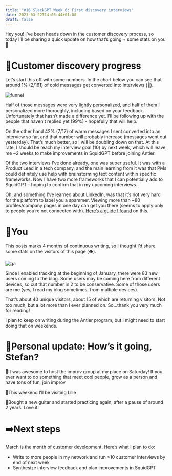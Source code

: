 ```yaml
---
title: "#16 SlackGPT Week 6: First discovery interviews"
date: 2023-03-22T14:05:44+01:00
draft: false
---
```

Hey you! I’ve been heads down in the customer discovery process, so today I’ll be sharing a quick update on how that’s going + some stats on you 🥁

# 🙋Customer discovery progress

Let’s start this off with some numbers. In the chart below you can see that around 1% (2/161) of cold messages get converted into interviews (🥲).

![funnel](/slackgpt_w7/funnel.png#center)

Half of those messages were very lightly personalized, and half of them I personalized more thoroughly, including based on your feedback. Unfortunately that hasn’t made a difference yet. I’ll be following up with the people that haven’t replied yet (99%) - hopefully that will help. 

On the other hand 42% (7/17) of warm messages I sent converted into an interview so far, and that number will probably increase (messages went out yesterday). That’s much better, so I will be doubling down on that. At this rate, I should be reach my interview goal (10) by next week, which will leave me ~2 weeks to make improvements in SquidGPT before joining Antler.  

Of the two interviews I’ve done already, one was super useful. It was with a Product Lead in a tech company, and the main learning from it was that PMs could definitely use help with brainstorming text content within specific frameworks. Now I have two more frameworks that I can potentially add to SquidGPT - hoping to confirm that in my upcoming interviews.

Oh, and something I’ve learned about LinkedIn, was that it’s not very hard for the platform to label you a spammer. Viewing more than ~80 profiles/company pages in one day can get you there (seems to apply only to people you’re not connected with). [Here’s a guide I found](https://phantombuster.com/blog/guides/linkedin-automation-rate-limits-2021-edition-5pFlkXZFjtku79DltwBF0M) on this.

# 🤟You

This posts marks 4 months of continuous writing, so I thought I’d share some stats on the visitors of this page (👁️). 

![ga](/slackgpt_w7/ga.png#center)

Since I enabled tracking at the beginning of January, there were 83 new users coming to the blog. Some users may be coming here from different devices, so cut that number in 2 to be conservative. Some of those users are me (yes, I read my blog sometimes, from multiple devices). 

That’s about 40 unique visitors, about 15 of which are returning visitors. Not too much, but a lot more than I ever planned on. So…thank you very much for reading!

I plan to keep on writing during the Antler program, but I might need to start doing that on weekends. 

# ****🗿Personal update: How’s it going, Stefan?****

🥂It was awesome to host the improv group at my place on Saturday! If you ever want to do something that meet cool people, grow as a person and have tons of fun, join improv 

🚆This weekend I’ll be visiting Lille

🎸Bought a new guitar and started practicing again, after a pause of around 2 years. Love it!

# ➡️Next steps

March is the month of customer development. Here’s what I plan to do:

- Write to more people in my network and run >10 customer interviews by end of next week
- Synthesize interview feedback and plan improvements in SquidGPT
